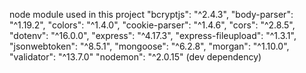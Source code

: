 node module used in this project
"bcryptjs": "^2.4.3",
"body-parser": "^1.19.2",
"colors": "^1.4.0",
"cookie-parser": "^1.4.6",
"cors": "^2.8.5",
"dotenv": "^16.0.0",
"express": "^4.17.3",
"express-fileupload": "^1.3.1",
"jsonwebtoken": "^8.5.1",
"mongoose": "^6.2.8",
"morgan": "^1.10.0",
"validator": "^13.7.0"
"nodemon": "^2.0.15" (dev dependency)
